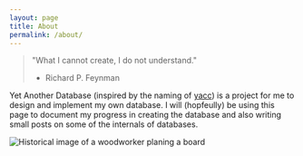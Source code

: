 ```yaml
---
layout: page
title: About
permalink: /about/
---
```


>"What I cannot create, I do not understand."
> - Richard P. Feynman

Yet Another Database (inspired by the naming of 
[yacc](https://en.wikipedia.org/wiki/Yacc)) is a project for me to design and
implement my own database. I will (hopfeully) be using this page to
document my progress in creating the database and also writing small posts
on some of the internals of databases.

![Historical image of a woodworker planing a board](/assets/woodworker.jpg)

